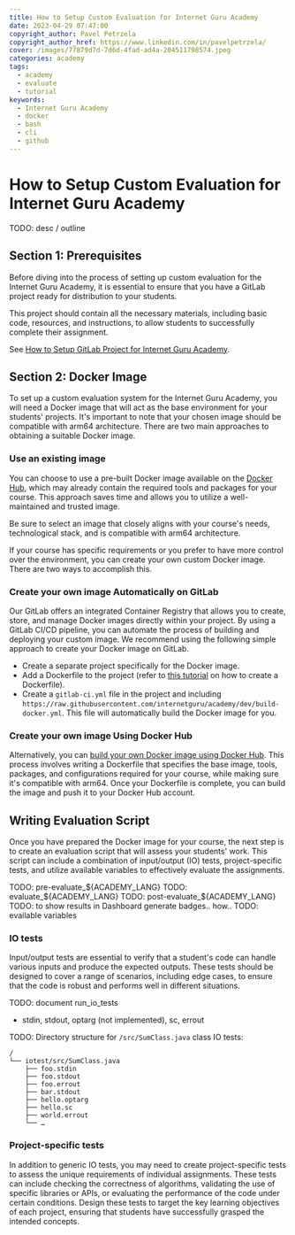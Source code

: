 ```yaml
---
title: How to Setup Custom Evaluation for Internet Guru Academy
date: 2023-04-29 07:47:00
copyright_author: Pavel Petrzela
copyright_author_href: https://www.linkedin.com/in/pavelpetrzela/
cover: /images/77879d7d-7d6d-4fad-ad4a-204511798574.jpeg
categories: academy
tags:
  - academy
  - evaluate
  - tutorial
keywords:
  - Internet Guru Academy
  - docker
  - bash
  - cli
  - github
---
```


# How to Setup Custom Evaluation for Internet Guru Academy

TODO: desc / outline

## Section 1: Prerequisites

Before diving into the process of setting up custom evaluation for the Internet Guru Academy, it is essential to ensure that you have a GitLab project ready for distribution to your students.

This project should contain all the necessary materials, including basic code, resources, and instructions, to allow students to successfully complete their assignment.

See [How to Setup GitLab Project for Internet Guru Academy](#TODO).

## Section 2: Docker Image

To set up a custom evaluation system for the Internet Guru Academy, you will need a Docker image that will act as the base environment for your students' projects. It's important to note that your chosen image should be compatible with arm64 architecture. There are two main approaches to obtaining a suitable Docker image.

### Use an existing image

You can choose to use a pre-built Docker image available on the [Docker Hub](https://hub.docker.com/), which may already contain the required tools and packages for your course. This approach saves time and allows you to utilize a well-maintained and trusted image.

Be sure to select an image that closely aligns with your course's needs, technological stack, and is compatible with arm64 architecture.

If your course has specific requirements or you prefer to have more control over the environment, you can create your own custom Docker image. There are two ways to accomplish this.

### Create your own image Automatically on GitLab

Our GitLab offers an integrated Container Registry that allows you to create, store, and manage Docker images directly within your project. By using a GitLab CI/CD pipeline, you can automate the process of building and deploying your custom image. We recommend using the following simple approach to create your Docker image on GitLab.

 - Create a separate project specifically for the Docker image.
 - Add a Dockerfile to the project (refer to [this tutorial](https://docs.docker.com/engine/reference/builder/) on how to create a Dockerfile).
 - Create a `gitlab-ci.yml` file in the project and including `https://raw.githubusercontent.com/internetguru/academy/dev/build-docker.yml`. This file will automatically build the Docker image for you.

### Create your own image Using Docker Hub

Alternatively, you can [build your own Docker image using Docker Hub](#TODO). This process involves writing a Dockerfile that specifies the base image, tools, packages, and configurations required for your course, while making sure it's compatible with arm64. Once your Dockerfile is complete, you can build the image and push it to your Docker Hub account.

## Writing Evaluation Script

Once you have prepared the Docker image for your course, the next step is to create an evaluation script that will assess your students' work. This script can include a combination of input/output (IO) tests, project-specific tests, and utilize available variables to effectively evaluate the assignments.

TODO: pre-evaluate_${ACADEMY_LANG}
TODO: evaluate_${ACADEMY_LANG}
TODO: post-evaluate_${ACADEMY_LANG}
TODO: to show results in Dashboard generate badges.. how..
TODO: evailable variables

### IO tests

Input/output tests are essential to verify that a student's code can handle various inputs and produce the expected outputs. These tests should be designed to cover a range of scenarios, including edge cases, to ensure that the code is robust and performs well in different situations.

TODO: document run_io_tests
 - stdin, stdout, optarg (not implemented), sc, errout

TODO: Directory structure for `/src/SumClass.java` class IO tests:

```
/
└── iotest/src/SumClass.java
    ├── foo.stdin
    ├── foo.stdout
    ├── foo.errout
    ├── bar.stdout
    ├── hello.optarg
    ├── hello.sc
    ├── world.errout
    └── …
```


### Project-specific tests

In addition to generic IO tests, you may need to create project-specific tests to assess the unique requirements of individual assignments. These tests can include checking the correctness of algorithms, validating the use of specific libraries or APIs, or evaluating the performance of the code under certain conditions. Design these tests to target the key learning objectives of each project, ensuring that students have successfully grasped the intended concepts.


